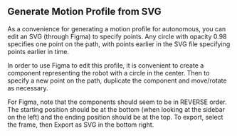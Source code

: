 ## Generate Motion Profile from SVG

As a convenience for generating a motion profile for autonomous, you can edit an SVG (through Figma) to specify points. Any circle with opacity 0.98 specifies one point on the path, with points earlier in the SVG file specifying points earlier in time.

In order to use Figma to edit this profile, it is convenient to create a component representing the robot with a circle in the center. Then to specify a new point on the path, duplicate the component and move/rotate as necessary.

For Figma, note that the components should seem to be in REVERSE order. The starting position should be at the bottom (when looking at the sidebar on the left) and the ending position should be at the top. To export, select the frame, then Export as SVG in the bottom right.

